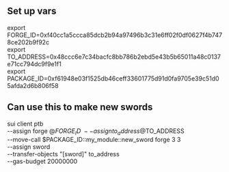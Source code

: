 ## Set up vars
export FORGE_ID=0xf40cc1a5ccca85dcb2b94a97496b3c31e6ff02f0df0627f4b7478ce202b9f92c \
export TO_ADDRESS=0x48ccc6e7c34bacfc8bb786b2ebd5e43b5b65011a48c0137e71cc794dc9f9e1f1 \
export PACKAGE_ID=0xf61948e03f1525db46ceff33601775d91d0fa9705e39c51d05afda2d6b806f58

## Can use this to make new swords
sui client ptb \
        --assign forge @$FORGE_ID \
        --assign to_address @$TO_ADDRESS \
        --move-call $PACKAGE_ID::my_module::new_sword forge 3 3 \
        --assign sword \
        --transfer-objects "[sword]" to_address \
        --gas-budget 20000000